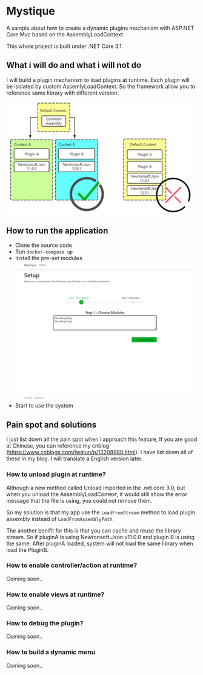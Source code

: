 # Mystique
A sample about how to create a dynamic plugins mechanism with ASP.NET Core Mvc based on the AssemblyLoadContext.

This whole project is built under .NET Core 3.1. 

## What i will do and what i will not do
I will build a plugin mechanism to load plugins at runtime. Each plugin will be isolated by custom AssemlyLoadContext. So the framework allow you to reference same library with different version.

![](./doc/images/load_way.png)

## How to run the application
 - Clone the source code
 - Run `docker-compose up`
 - Install the pre-set modules
![](./doc/images/20200726215825.png)
 - Start to use the system 

## Pain spot and solutions
I just list down all the pain spot when i approach this feature, If you are good at Chinese, you can reference my cnblog (https://www.cnblogs.com/lwqlun/p/13208980.html). I have list down all of these in my blog. I will translate a English version later.

### How to unload plugin at runtime?
Although a new method called Unload imported in the .net core 3.0, but when you unload the AssemblyLoadContext, it would still show the error message that the file is using, you could not remove them. 

So my solution is that my app use the `LoadFromStream` method to load plugin assembly instead of `LoadFromAssemblyPath`.

The another benifit for this is that you can cache and reuse the library stream. So if pluginA is using Newtonsoft.Json v11.0.0 and plugin B is using the same. After pluginA loaded, system will not load the same library when load the PluginB. 



### How to enable controller/action at runtime?
Coming soon..

### How to enable views at runtime?
Coming soon..

### How to debug the plugin?
Coming soon..

### How to build a dynamic menu
Coming soon..

